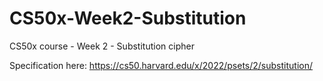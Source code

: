 # CS50x-Week2-Substitution

CS50x course - Week 2 - Substitution cipher

Specification here: https://cs50.harvard.edu/x/2022/psets/2/substitution/
